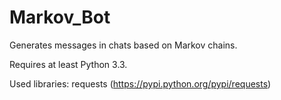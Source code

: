 # Markov_Bot

Generates messages in chats based on Markov chains.

Requires at least Python 3.3.

Used libraries: requests (https://pypi.python.org/pypi/requests)